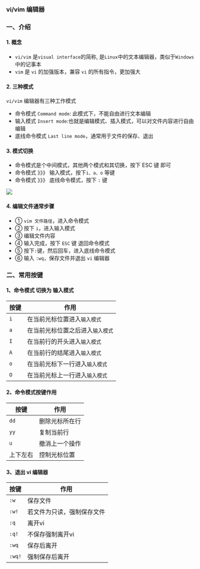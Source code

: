 ### vi/vim 编辑器
### 一、介绍
#### 1. 概念
* `vi/vim` 是`visual interface`的简称, 是`Linux`中的文本编辑器，类似于`Windows`中的记事本
* `vim` 是 `vi` 的加强版本，兼容 `vi` 的所有指令，更加强大

#### 2. 三种模式
`vi/vim` 编辑器有三种工作模式
* 命令模式 `Command mode`: 此模式下，不能自由进行文本编辑
* 输入模式 `Insert mode`:也就是编辑模式、插入模式，可以对文件内容进行自由编辑
* 底线命令模式 `Last line mode`，通常用于文件的保存、退出
  
  
#### 3. 模式切换
* 命令模式是个中间模式，其他两个模式和其切换，按下 ESC 键 即可
* 命令模式 》》》 输入模式，按下`i、a、o` 等键
* 命令模式 》》》 底线命令模式，按下 `:` 键

![](https://fgq233.github.io/imgs/linux/linux02.png)

#### 4. 编辑文件通常步骤
* ① `vim 文件路径`，进入命令模式
* ② 按下 `i`，进入输入模式
* ③ 编辑文件内容
* ④ 输入完成，按下 `ESC` 键 退回命令模式
* ⑤ 按下`:`键，然后回车，进入底线命令模式
* ⑥ 输入 `:wq`，保存文件并退出 `vi` 编辑器



### 二、常用按键
#### 1、命令模式 切换为 输入模式
| 按键   | 作用 |
| ------ | ---- |
|  `i` | 在当前光标位置进入`输入模式` |
|  `a` | 在当前光标位置之后进入`输入模式` |
|  `I` | 在当前行的开头进入`输入模式` |
|  `A` | 在当前行的结尾进入`输入模式` |
|  `o` | 在当前光标下一行进入`输入模式` |
|  `O` | 在当前光标上一行进入`输入模式` |

 

#### 2、命令模式按键作用 
| 按键   | 作用 |
| ------ | ---- |
|  `dd` | 删除光标所在行 |
|  `yy` | 复制当前行 |
|  `u` | 撤消上一个操作 |
|  上下左右 | 控制光标位置 |

 

#### 3、退出 vi 编辑器
| 按键   | 作用 |
| ------ | ---- |
|  `:w` | 保存文件 |
|  `:w!` | 若文件为只读，强制保存文件 |
|  `:q` | 离开vi |
|  `:q!` | 不保存强制离开vi |
|  `:wq` | 保存后离开 |
|  `:wq!` | 强制保存后离开 |

